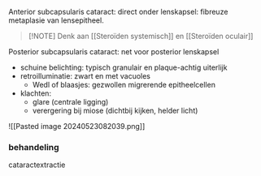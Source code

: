 Anterior subcapsularis cataract: direct onder lenskapsel: fibreuze metaplasie van lensepitheel.

> [!NOTE] Denk aan [[Steroïden systemisch]] en [[Steroïden oculair]]

Posterior subcapsularis cataract: net voor posterior lenskapsel
- schuine belichting: typisch granulair en plaque-achtig uiterlijk
- retroilluminatie: zwart en met vacuoles
	- Wedl of blaasjes: gezwollen migrerende epitheelcellen
- klachten:
	- glare (centrale ligging)
	- verergering bij miose (dichtbij kijken, helder licht)

![[Pasted image 20240523082039.png]]

### behandeling
cataractextractie